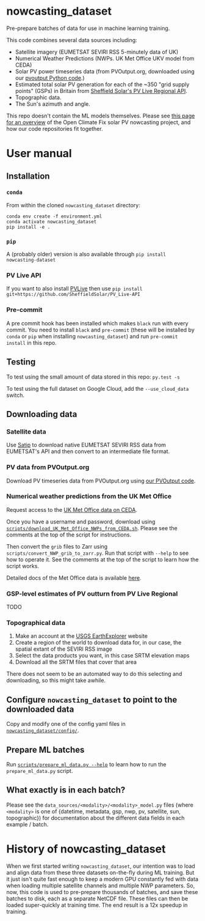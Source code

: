 # nowcasting_dataset
Pre-prepare batches of data for use in machine learning training.

This code combines several data sources including:

* Satellite imagery (EUMETSAT SEVIRI RSS 5-minutely data of UK)
* Numerical Weather Predictions (NWPs.  UK Met Office UKV model from CEDA)
* Solar PV power timeseries data (from PVOutput.org, downloaded using
  our [pvoutput Python code](https://github.com/openclimatefix/pvoutput).)
* Estimated total solar PV generation for each of the ~350 "grid supply points"
  (GSPs) in Britain from [Sheffield Solar's PV Live Regional API](https://www.solar.sheffield.ac.uk/pvlive/regional/).
* Topographic data.
* The Sun's azimuth and angle.

This repo doesn't contain the ML models themselves.  Please see [this
page for an overview](https://github.com/openclimatefix/nowcasting) of
the Open Climate Fix solar PV nowcasting project, and how our code
repositories fit together.


# User manual

## Installation

### `conda`

From within the cloned `nowcasting_dataset` directory:

```shell
conda env create -f environment.yml
conda activate nowcasting_dataset
pip install -e .
```

### `pip`

A (probably older) version is also available through `pip install nowcasting-dataset`


### PV Live API
If you want to also install [PVLive](https://github.com/SheffieldSolar/PV_Live-API) then use `pip install git+https://github.com/SheffieldSolar/PV_Live-API
`

### Pre-commit

A pre commit hook has been installed which makes `black` run with every commit. You need to install
`black` and `pre-commit` (these will be installed by `conda` or `pip` when installing
`nowcasting_dataset`) and run `pre-commit install` in this repo.


## Testing

To test using the small amount of data stored in this repo: `py.test -s`

To test using the full dataset on Google Cloud, add the `--use_cloud_data` switch.


## Downloading data

### Satellite data

Use [Satip](https://github.com/openclimatefix/Satip) to download
  native EUMETSAT SEVIRI RSS data from EUMETSAT's API and then convert
  to an intermediate file format.


### PV data from PVOutput.org

Download PV timeseries data from PVOutput.org using
[our PVOutput code](https://github.com/openclimatefix/pvoutput).


### Numerical weather predictions from the UK Met Office

Request access to the [UK Met Office data on CEDA](https://catalogue.ceda.ac.uk/uuid/f47bc62786394626b665e23b658d385f).

Once you have a username and password, download using
[`scripts/download_UK_Met_Office_NWPs_from_CEDA.sh`](https://github.com/openclimatefix/nowcasting_dataset/tree/main/scripts/download_UK_Met_Office_NWPs_from_CEDA.sh).
Please see the comments at the top of the script for instructions.

Then convert the `grib` files to Zarr using `scripts/convert_NWP_grib_to_zarr.py`.  Run that script
with `--help` to see how to operate it.  See the comments at the top of the script to learn how
the script works.

Detailed docs of the Met Office data is available [here](http://cedadocs.ceda.ac.uk/1334/1/uk_model_data_sheet_lores1.pdf).


### GSP-level estimates of PV outturn from PV Live Regional

TODO


### Topographical data

1. Make an account at the [USGS EarthExplorer](https://earthexplorer.usgs.gov/) website
2. Create a region of the world to download data for, in our case, the spatial extant of the SEVIRI RSS image
3. Select the data products you want, in this case SRTM elevation maps
4. Download all the SRTM files that cover that area

There does not seem to be an automated way to do this selecting and downloading, so this might take awhile.


## Configure `nowcasting_dataset` to point to the downloaded data

Copy and modify one of the config yaml files in
[`nowcasting_dataset/config/`](https://github.com/openclimatefix/nowcasting_dataset/tree/main/nowcasting_dataset/config).


## Prepare ML batches

Run [`scripts/prepare_ml_data.py --help`](https://github.com/openclimatefix/nowcasting_dataset/blob/main/scripts/prepare_ml_data.py)
to learn how to run the `prepare_ml_data.py` script.


## What exactly is in each batch?

Please see the `data_sources/<modality>/<modality>_model.py` files
(where `<modality>` is one of {datetime, metadata, gsp, nwp, pv,
satellite, sun, topographic}) for documentation about the different
data fields in each example / batch.


# History of nowcasting_dataset

When we first started writing `nowcasting_dataset`, our intention was
to load and align data from these three datasets on-the-fly during ML
training.  But it just isn't quite fast enough to keep a modern GPU constantly fed
with data when loading multiple satellite channels and multiple NWP
parameters.  So, now, this code is used to pre-prepare thousands of
batches, and save these batches to disk, each as a separate NetCDF
file.  These files can then be loaded super-quickly at training time.
The end result is a 12x speedup in training.
